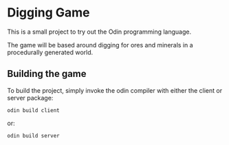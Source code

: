 # Digging Game

This is a small project to try out the Odin programming language.

The game will be based around digging for ores and minerals in a procedurally generated world.

## Building the game

To build the project, simply invoke the odin compiler with either the client or server package:

```
odin build client
```
or:
```
odin build server
```